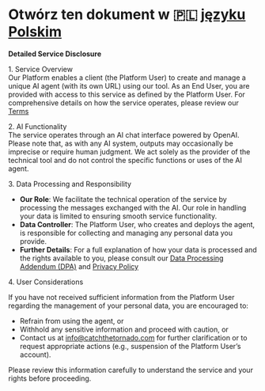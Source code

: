# Otwórz ten dokument w 🇵🇱 [języku Polskim](/content/disclaimer-pl)

**Detailed Service Disclosure**

1\. Service Overview  
Our Platform enables a client (the Platform User) to create and manage a unique AI agent (with its own URL) using our tool. As an End User, you are provided with access to this service as defined by the Platform User. For comprehensive details on how the service operates, please review our [Terms](https://app.openagentsbuilder.com/content/terms)

2\. AI Functionality  
The service operates through an AI chat interface powered by OpenAI. Please note that, as with any AI system, outputs may occasionally be imprecise or require human judgment. We act solely as the provider of the technical tool and do not control the specific functions or uses of the AI agent.

3\. Data Processing and Responsibility

* **Our Role**: We facilitate the technical operation of the service by processing the messages exchanged with the AI. Our role in handling your data is limited to ensuring smooth service functionality.  
* **Data Controller**: The Platform User, who creates and deploys the agent, is responsible for collecting and managing any personal data you provide.  
* **Further Details**: For a full explanation of how your data is processed and the rights available to you, please consult our [Data Processing Addendum (DPA)](https://app.openagentsbuilder.com/content/data-processing) and [Privacy Policy](https://app.openagentsbuilder.com/content/privacy)
    
4\. User Considerations  

If you have not received sufficient information from the Platform User regarding the management of your personal data, you are encouraged to:  
* Refrain from using the agent, or  
* Withhold any sensitive information and proceed with caution, or  
* Contact us at info@catchthetornado.com for further clarification or to request appropriate actions (e.g., suspension of the Platform User’s account).  
    
Please review this information carefully to understand the service and your rights before proceeding.